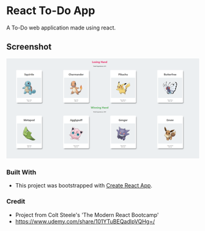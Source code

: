# React To-Do App

A To-Do web application made using react.

## Screenshot

![photo-of-game](https://github.com/codewithsrobins1/pokecard-game/blob/master/image/projectImg.PNG?raw=true)

### Built With

* This project was bootstrapped with [Create React App](https://github.com/facebook/create-react-app).

### Credit

* Project from Colt Steele's 'The Modern React Bootcamp' 
* https://www.udemy.com/share/101YTuBEQadlpVQHg=/
